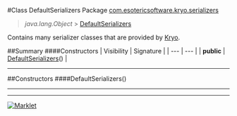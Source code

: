#Class DefaultSerializers
Package [com.esotericsoftware.kryo.serializers](README.md)<br>

> *java.lang.Object* > [DefaultSerializers](DefaultSerializers.md)



Contains many serializer classes that are provided by [Kryo](../Kryo.md).


##Summary
####Constructors
| Visibility | Signature |
| --- | --- |
| **public** | [DefaultSerializers](#defaultserializers)() |

---


##Constructors
####DefaultSerializers()
> 


---

---

[![Marklet](https://img.shields.io/badge/Generated%20by-Marklet-green.svg)](https://github.com/Faylixe/marklet)